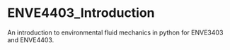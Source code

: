 # ENVE4403_Introduction
An introduction to environmental fluid mechanics in python for ENVE3403 and ENVE4403.
